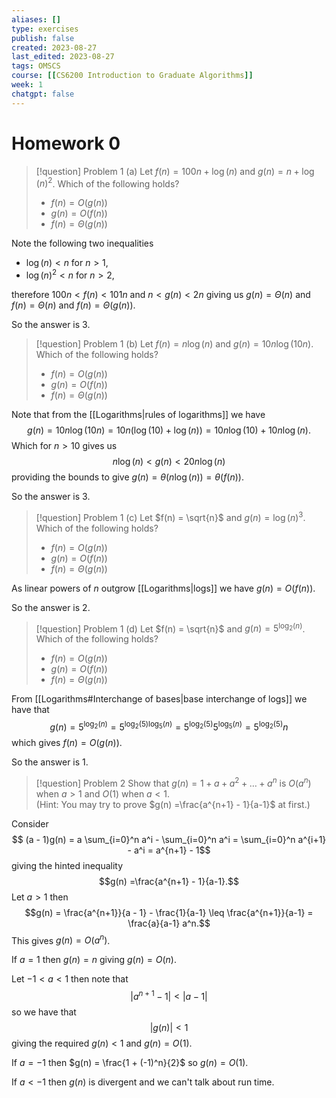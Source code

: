 ```yaml
---
aliases: []
type: exercises
publish: false
created: 2023-08-27
last_edited: 2023-08-27
tags: OMSCS
course: [[CS6200 Introduction to Graduate Algorithms]]
week: 1
chatgpt: false
---
```

# Homework 0

>[!question] Problem 1 (a)
>Let $f(n) = 100n + \log(n)$ and $g(n) = n + \log(n)^2$. Which of the following holds?
>- $f(n) = O(g(n))$
>- $g(n) = O(f(n))$
>- $f(n) = \Theta(g(n))$

Note the following two inequalities

- $\log(n) < n$ for $n > 1$,
- $\log(n)^2 < n$ for $n > 2$,

therefore $100n <f(n) < 101n$ and $n < g(n) < 2n$ giving us $g(n) = \Theta(n)$ and $f(n) = \Theta(n)$ and $f(n) = \Theta(g(n))$.

So the answer is 3.

>[!question] Problem 1 (b)
>Let $f(n) = n\log(n)$ and $g(n) = 10n\log(10n)$. Which of the following holds?
>- $f(n) = O(g(n))$
>- $g(n) = O(f(n))$
>- $f(n) = \Theta(g(n))$

Note that from the [[Logarithms|rules of logarithms]] we have
$$g(n) = 10n\log(10n) = 10n(\log(10) + \log(n)) = 10n\log(10) + 10n\log(n).$$
Which for $n > 10$ gives us
$$n \log(n) < g(n) < 20n\log(n)$$
providing the bounds to give $g(n) = \theta(n\log(n)) = \theta(f(n))$.

So the answer is 3.

>[!question] Problem 1 (c)
>Let $f(n) = \sqrt{n}$ and $g(n) = \log(n)^3$. Which of the following holds?
>- $f(n) = O(g(n))$
>- $g(n) = O(f(n))$
>- $f(n) = \Theta(g(n))$

As linear powers of $n$ outgrow [[Logarithms|logs]] we have $g(n) = O(f(n))$.

So the answer is 2.

>[!question] Problem 1 (d)
>Let $f(n) = \sqrt{n}$ and $g(n) = 5^{\log_2(n)}$. Which of the following holds?
>- $f(n) = O(g(n))$
>- $g(n) = O(f(n))$
>- $f(n) = \Theta(g(n))$

From [[Logarithms#Interchange of bases|base interchange of logs]] we have that
$$g(n) = 5^{\log_2(n)} = 5^{\log_2(5)\log_5(n)} = 5^{\log_2(5)}5^{\log_5(n)} = 5^{\log_2(5)}n$$
which gives $f(n) = O(g(n))$.

So the answer is 1.

>[!question] Problem 2
> Show that $g(n) = 1 + a + a^2 + \ldots + a^n$ is $O(a^n)$ when $a > 1$ and $O(1)$ when $a < 1$.  
> (Hint: You may try to prove $g(n) =\frac{a^{n+1} - 1}{a-1}$ at first.)

Consider
$$ (a - 1)g(n) = a \sum_{i=0}^n a^i - \sum_{i=0}^n a^i = \sum_{i=0}^n a^{i+1} - a^i = a^{n+1} - 1$$
giving the hinted inequality
$$g(n) =\frac{a^{n+1} - 1}{a-1}.$$
Let $a > 1$ then
$$g(n) = \frac{a^{n+1}}{a - 1} - \frac{1}{a-1} \leq \frac{a^{n+1}}{a-1} = \frac{a}{a-1} a^n.$$
This gives $g(n) = O(a^n)$.

If $a = 1$ then $g(n) = n$ giving $g(n) = O(n)$.

Let $-1< a < 1$ then note that
$$ \vert a^{n+1} - 1 \vert < \vert a - 1 \vert$$
so we have that 
$$\vert g(n) \vert < 1$$
giving the required $g(n) < 1$ and $g(n) = O(1)$.

If $a = -1$ then $g(n) = \frac{1 + (-1)^n}{2}$ so $g(n) = O(1)$.

If $a < -1$ then $g(n)$ is divergent and we can't talk about run time.

